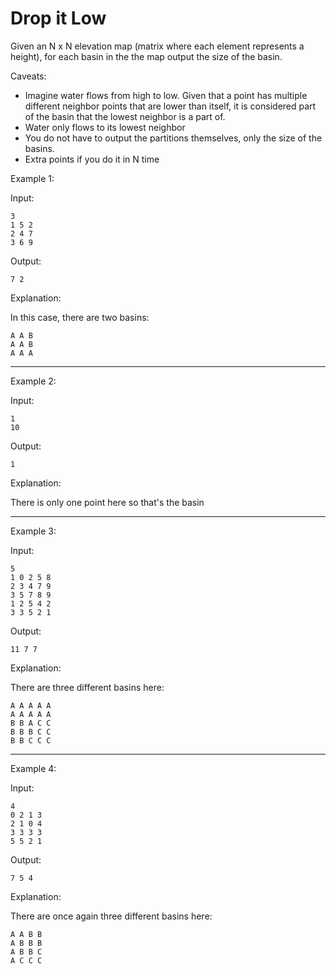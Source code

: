 # Drop it Low

Given an N x N elevation map (matrix where each element represents a height),
for each basin in the the map output the size of the basin.

Caveats:

- Imagine water flows from high to low. Given that a point has multiple
different neighbor points that are lower than itself, it is considered part
of the basin that the lowest neighbor is a part of.
- Water only flows to its lowest neighbor
- You do not have to output the partitions themselves, only the size of the
basins.
- Extra points if you do it in N time

Example 1:

Input:
```
3 
1 5 2 
2 4 7 
3 6 9 
```

Output:
```
7 2
```

Explanation:

In this case, there are two basins:
```
A A B 
A A B 
A A A 
```

---

Example 2:

Input:
```
1 
10 
```

Output:
```
1
```

Explanation:

There is only one point here so that's the basin

---

Example 3:

Input:
```
5 
1 0 2 5 8 
2 3 4 7 9 
3 5 7 8 9 
1 2 5 4 2 
3 3 5 2 1 
```

Output:
```
11 7 7
```

Explanation:

There are three different basins here:
```
A A A A A 
A A A A A 
B B A C C 
B B B C C 
B B C C C 
```

---

Example 4:

Input:
```
4 
0 2 1 3 
2 1 0 4 
3 3 3 3 
5 5 2 1 
```

Output:
```
7 5 4
```

Explanation:

There are once again three different basins here:

```
A A B B 
A B B B 
A B B C 
A C C C
```

